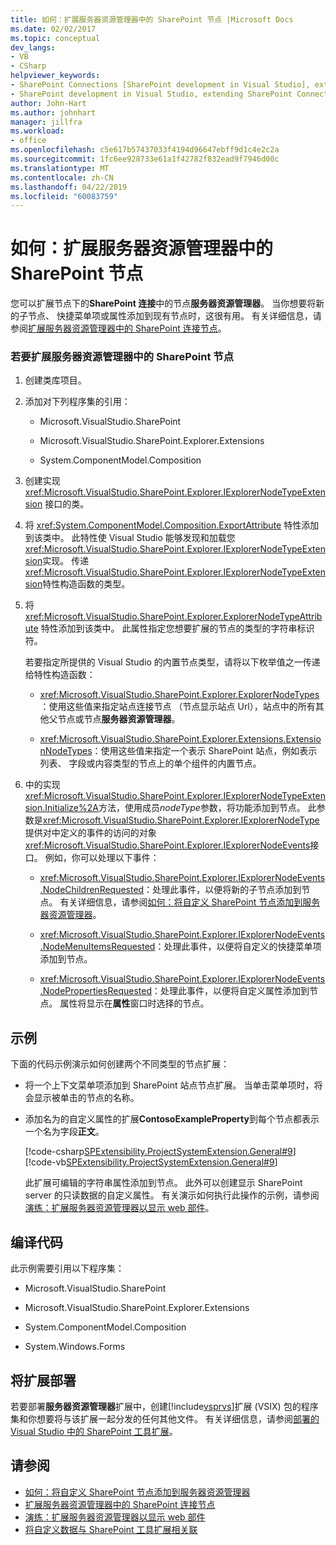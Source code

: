 ```yaml
---
title: 如何：扩展服务器资源管理器中的 SharePoint 节点 |Microsoft Docs
ms.date: 02/02/2017
ms.topic: conceptual
dev_langs:
- VB
- CSharp
helpviewer_keywords:
- SharePoint Connections [SharePoint development in Visual Studio], extending a node
- SharePoint development in Visual Studio, extending SharePoint Connections node in Server Explorer
author: John-Hart
ms.author: johnhart
manager: jillfra
ms.workload:
- office
ms.openlocfilehash: c5e617b57437033f4194d96647ebff9d1c4e2c2a
ms.sourcegitcommit: 1fc6ee928733e61a1f42782f832ead9f7946d00c
ms.translationtype: MT
ms.contentlocale: zh-CN
ms.lasthandoff: 04/22/2019
ms.locfileid: "60083759"
---
```

# <a name="how-to-extend-a-sharepoint-node-in-server-explorer"></a>如何：扩展服务器资源管理器中的 SharePoint 节点
  您可以扩展节点下的**SharePoint 连接**中的节点**服务器资源管理器**。 当你想要将新的子节点、 快捷菜单项或属性添加到现有节点时，这很有用。 有关详细信息，请参阅[扩展服务器资源管理器中的 SharePoint 连接节点](../sharepoint/extending-the-sharepoint-connections-node-in-server-explorer.md)。

### <a name="to-extend-a-sharepoint-node-in-server-explorer"></a>若要扩展服务器资源管理器中的 SharePoint 节点

1. 创建类库项目。

2. 添加对下列程序集的引用：

    - Microsoft.VisualStudio.SharePoint

    - Microsoft.VisualStudio.SharePoint.Explorer.Extensions

    - System.ComponentModel.Composition

3. 创建实现 <xref:Microsoft.VisualStudio.SharePoint.Explorer.IExplorerNodeTypeExtension> 接口的类。

4. 将 <xref:System.ComponentModel.Composition.ExportAttribute> 特性添加到该类中。 此特性使 Visual Studio 能够发现和加载您<xref:Microsoft.VisualStudio.SharePoint.Explorer.IExplorerNodeTypeExtension>实现。 传递<xref:Microsoft.VisualStudio.SharePoint.Explorer.IExplorerNodeTypeExtension>特性构造函数的类型。

5. 将 <xref:Microsoft.VisualStudio.SharePoint.Explorer.ExplorerNodeTypeAttribute> 特性添加到该类中。 此属性指定您想要扩展的节点的类型的字符串标识符。

     若要指定所提供的 Visual Studio 的内置节点类型，请将以下枚举值之一传递给特性构造函数：

    - <xref:Microsoft.VisualStudio.SharePoint.Explorer.ExplorerNodeTypes>：使用这些值来指定站点连接节点 （节点显示站点 Url），站点中的所有其他父节点或节点**服务器资源管理器**。

    - <xref:Microsoft.VisualStudio.SharePoint.Explorer.Extensions.ExtensionNodeTypes>：使用这些值来指定一个表示 SharePoint 站点，例如表示列表、 字段或内容类型的节点上的单个组件的内置节点。

6. 中的实现<xref:Microsoft.VisualStudio.SharePoint.Explorer.IExplorerNodeTypeExtension.Initialize%2A>方法，使用成员*nodeType*参数，将功能添加到节点。 此参数是<xref:Microsoft.VisualStudio.SharePoint.Explorer.IExplorerNodeType>提供对中定义的事件的访问的对象<xref:Microsoft.VisualStudio.SharePoint.Explorer.IExplorerNodeEvents>接口。 例如，你可以处理以下事件：

    - <xref:Microsoft.VisualStudio.SharePoint.Explorer.IExplorerNodeEvents.NodeChildrenRequested>：处理此事件，以便将新的子节点添加到节点。 有关详细信息，请参阅[如何：将自定义 SharePoint 节点添加到服务器资源管理器](../sharepoint/how-to-add-a-custom-sharepoint-node-to-server-explorer.md)。

    - <xref:Microsoft.VisualStudio.SharePoint.Explorer.IExplorerNodeEvents.NodeMenuItemsRequested>：处理此事件，以便将自定义的快捷菜单项添加到节点。

    - <xref:Microsoft.VisualStudio.SharePoint.Explorer.IExplorerNodeEvents.NodePropertiesRequested>：处理此事件，以便将自定义属性添加到节点。 属性将显示在**属性**窗口时选择的节点。

## <a name="example"></a>示例
 下面的代码示例演示如何创建两个不同类型的节点扩展：

- 将一个上下文菜单项添加到 SharePoint 站点节点扩展。 当单击菜单项时，将会显示被单击的节点的名称。

- 添加名为的自定义属性的扩展**ContosoExampleProperty**到每个节点都表示一个名为字段**正文**。

  [!code-csharp[SPExtensibility.ProjectSystemExtension.General#9](../sharepoint/codesnippet/CSharp/projectsystemexamples/extension/serverexplorerextension.cs#9)]
  [!code-vb[SPExtensibility.ProjectSystemExtension.General#9](../sharepoint/codesnippet/VisualBasic/projectsystemexamples/extension/serverexplorerextension.vb#9)]

  此扩展可编辑的字符串属性添加到节点。 此外可以创建显示 SharePoint server 的只读数据的自定义属性。 有关演示如何执行此操作的示例，请参阅[演练：扩展服务器资源管理器以显示 web 部件](../sharepoint/walkthrough-extending-server-explorer-to-display-web-parts.md)。

## <a name="compile-the-code"></a>编译代码
 此示例需要引用以下程序集：

- Microsoft.VisualStudio.SharePoint

- Microsoft.VisualStudio.SharePoint.Explorer.Extensions

- System.ComponentModel.Composition

- System.Windows.Forms

## <a name="deploy-the-extension"></a>将扩展部署
 若要部署**服务器资源管理器**扩展中，创建[!include[vsprvs](../sharepoint/includes/vsprvs-md.md)]扩展 (VSIX) 包的程序集和你想要将与该扩展一起分发的任何其他文件。 有关详细信息，请参阅[部署的 Visual Studio 中的 SharePoint 工具扩展](../sharepoint/deploying-extensions-for-the-sharepoint-tools-in-visual-studio.md)。

## <a name="see-also"></a>请参阅
- [如何：将自定义 SharePoint 节点添加到服务器资源管理器](../sharepoint/how-to-add-a-custom-sharepoint-node-to-server-explorer.md)
- [扩展服务器资源管理器中的 SharePoint 连接节点](../sharepoint/extending-the-sharepoint-connections-node-in-server-explorer.md)
- [演练：扩展服务器资源管理器以显示 web 部件](../sharepoint/walkthrough-extending-server-explorer-to-display-web-parts.md)
- [将自定义数据与 SharePoint 工具扩展相关联](../sharepoint/associating-custom-data-with-sharepoint-tools-extensions.md)
